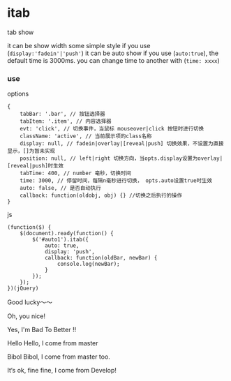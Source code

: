 itab
======

tab show

it can be show width some simple style if you use (`display:'fadein'|'push'`)
it can be auto show if you use (`auto:true`), the default time is 3000ms. you can change time to another with (`time: xxxx`)

### use

options

    {
        tabBar: '.bar', // 按钮选择器
        tabItem: '.item', // 内容选择器
        evt: 'click', // 切换事件，当鼠标 mouseover|click 按钮时进行切换
        className: 'active', // 当前展示项的class名称
        display: null, // fadein|overlay|[reveal|push] 切换效果，不设置为直接显示，[]为暂未实现
        position: null, // left|right 切换方向，当opts.display设置为overlay|[reveal|push]时生效
        tabTime: 400, // number 毫秒，切换时间
        time: 3000, // 停留时间，每隔n毫秒进行切换， opts.auto设置true时生效
        auto: false, // 是否自动执行
        callback: function(oldobj, obj) {} //切换之后执行的操作
    }


js

    (function($) {
        $(document).ready(function() {
            $('#auto1').itab({
                auto: true,
                display: 'push',
                callback: function(oldBar, newBar) {
                    console.log(newBar);
                }
            });
        });
    })(jQuery)


Good lucky～～



Oh, you nice!

Yes, I'm Bad To Better !!

Hello Hello, I come from master

Bibol Bibol, I come from master too.


It‘s ok, fine fine, I come from Develop!

